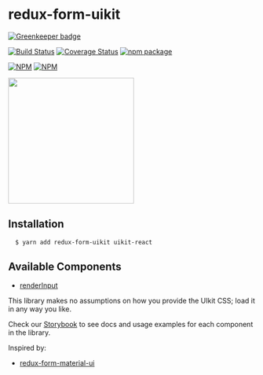 redux-form-uikit
===============

[![Greenkeeper badge](https://badges.greenkeeper.io/stipsan/redux-form-uikit.svg)](https://greenkeeper.io/)

[![Build Status](https://travis-ci.org/stipsan/redux-form-uikit.svg?branch=master)](https://travis-ci.org/stipsan/redux-form-uikit)
[![Coverage Status](https://coveralls.io/repos/github/stipsan/redux-form-uikit/badge.svg)](https://coveralls.io/github/stipsan/redux-form-uikit)
[![npm package](https://img.shields.io/npm/dm/redux-form-uikit.svg)](https://www.npmjs.com/package/redux-form-uikit)

[![NPM](https://nodei.co/npm/redux-form-uikit.png?downloadRank=true)](https://www.npmjs.com/package/redux-form-uikit)
[![NPM](https://nodei.co/npm-dl/redux-form-uikit.png?months=3&height=2)](https://nodei.co/npm/redux-form-uikit/)

<img src="https://uikit-react.io/public/logo.svg" width="256"/>

## Installation

```bash
  $ yarn add redux-form-uikit uikit-react
```

## Available Components

* [renderInput](http://form.uikit-react.io/?selectedKind=renderInput&selectedStory=Basic%20Usage&full=0&down=1&left=1&panelRight=0)

This library makes no assumptions on how you provide the UIkit CSS; load it in any way you like.

Check our [Storybook](http://form.uikit-react.io) to see docs and usage examples for each component in the library.

Inspired by:
* [redux-form-material-ui](https://github.com/erikras/redux-form-material-ui)
